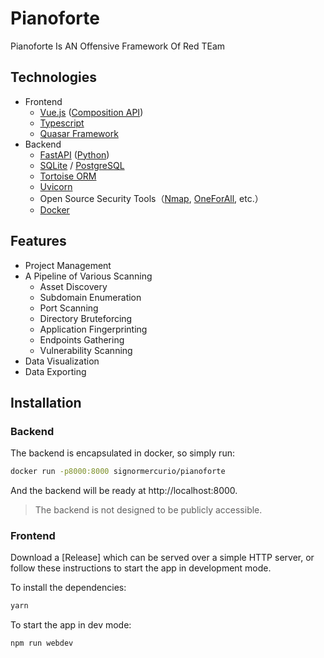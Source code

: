 # Pianoforte

Pianoforte Is AN Offensive Framework Of Red TEam

## Technologies

- Frontend
  - [Vue.js](https://cn.vuejs.org/) ([Composition API](https://v3.cn.vuejs.org/guide/composition-api-introduction.html))
  - [Typescript](https://www.typescriptlang.org/)
  - [Quasar Framework](https://quasar.dev/)
- Backend
  - [FastAPI](https://fastapi.tiangolo.com/) ([Python](https://www.python.org/))
  - [SQLite](https://www.sqlite.org/) / [PostgreSQL](https://www.postgresql.org/)
  - [Tortoise ORM](https://tortoise.github.io/)
  - [Uvicorn](https://www.uvicorn.org/)
  - Open Source Security Tools（[Nmap](https://github.com/nmap/nmap), [OneForAll](https://github.com/shmilylty/OneForAll/), etc.）
  - [Docker](https://www.docker.com/)

## Features

- Project Management
- A Pipeline of Various Scanning
  - Asset Discovery
  - Subdomain Enumeration
  - Port Scanning
  - Directory Bruteforcing
  - Application Fingerprinting
  - Endpoints Gathering
  - Vulnerability Scanning
- Data Visualization
- Data Exporting

## Installation

### Backend

The backend is encapsulated in docker, so simply run:

```bash
docker run -p8000:8000 signormercurio/pianoforte
```

And the backend will be ready at http://localhost:8000.

> The backend is not designed to be publicly accessible.

### Frontend

Download a [Release] which can be served over a simple HTTP server, or follow these instructions to start the app in development mode.

To install the dependencies:

```bash
yarn
```

To start the app in dev mode:

```bash
npm run webdev
```

